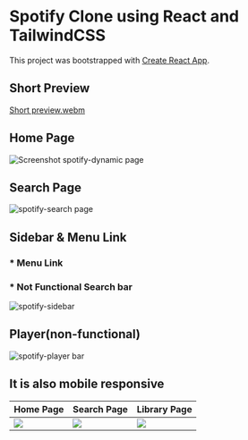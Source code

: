 # Spotify Clone using React and TailwindCSS

This project was bootstrapped with [Create React App](https://github.com/facebook/create-react-app).

## Short Preview
[Short preview.webm](https://github.com/Jedpalero/clone-project/assets/140801154/d5fc7402-8a6c-434d-8308-46e2ea31e8e1)

## Home Page

![Screenshot spotify-dynamic page](https://github.com/Jedpalero/clone-project/assets/140801154/f537e9d8-f0d6-4a74-9129-18372843379b)

## Search Page

![spotify-search page](https://github.com/Jedpalero/clone-project/assets/140801154/d530d4ba-e45e-4a7a-9217-8786763e8111)

## Sidebar & Menu Link

### \* Menu Link

### \* Not Functional Search bar

![spotify-sidebar](https://github.com/Jedpalero/clone-project/assets/140801154/a44d9f4f-875c-4168-88e9-870bb7b801c7)

## Player(non-functional)

![spotify-player bar](https://github.com/Jedpalero/clone-project/assets/140801154/73c3278f-a0e5-432c-98ac-6a79ba800456)

## It is also mobile responsive

| Home Page                            | Search Page                            | Library Page                                     |
| ----------------------------------- | ----------------------------------- | ------------------------------------------- |
| ![](https://github.com/Jedpalero/clone-project/blob/spotify-clone/src/file/mobile%20homepage.gif) | ![](https://github.com/Jedpalero/clone-project/blob/spotify-clone/src/file/mobile%20searchpage.gif) | ![](https://github.com/Jedpalero/clone-project/blob/spotify-clone/src/file/mobile%20library%20section.gif) |
